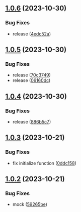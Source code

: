 ## [1.0.6](https://github.com/solve3-org/contracts/compare/v1.0.5...v1.0.6) (2023-10-30)


### Bug Fixes

* release ([4edc52a](https://github.com/solve3-org/contracts/commit/4edc52a3d098da2cd4e272905d999bd21ec48d10))

## [1.0.5](https://github.com/solve3-org/contracts/compare/v1.0.4...v1.0.5) (2023-10-30)


### Bug Fixes

* release ([70c3749](https://github.com/solve3-org/contracts/commit/70c3749029309c21ea53394f12ec3942a2f05ede))
* release ([06160dc](https://github.com/solve3-org/contracts/commit/06160dc20a2e1c0b87fc8617d1dd2afe89f7e394))

## [1.0.4](https://github.com/solve3-org/contracts/compare/v1.0.3...v1.0.4) (2023-10-30)


### Bug Fixes

* release ([886b5c7](https://github.com/solve3-org/contracts/commit/886b5c7f56e5bac37012cf7f6ba1b65210023222))

## [1.0.3](https://github.com/solve3-org/contracts/compare/v1.0.2...v1.0.3) (2023-10-21)


### Bug Fixes

* fix initialize function ([0ddc158](https://github.com/solve3-org/contracts/commit/0ddc158d467525f4abb842cba446fd0e87fe7561))

## [1.0.2](https://github.com/solve3-org/contracts/compare/v1.0.1...v1.0.2) (2023-10-21)


### Bug Fixes

* mock ([59265be](https://github.com/solve3-org/contracts/commit/59265be1790053895029c90b134827163eceea8b))

